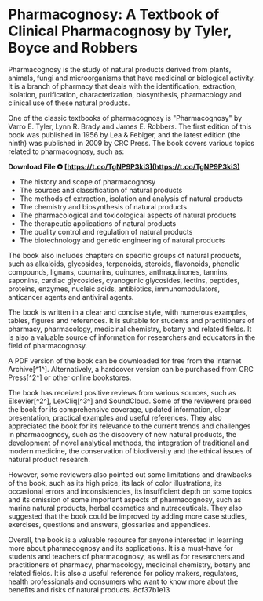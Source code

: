 
 
# Pharmacognosy: A Textbook of Clinical Pharmacognosy by Tyler, Boyce and Robbers
 
Pharmacognosy is the study of natural products derived from plants, animals, fungi and microorganisms that have medicinal or biological activity. It is a branch of pharmacy that deals with the identification, extraction, isolation, purification, characterization, biosynthesis, pharmacology and clinical use of these natural products.
 
One of the classic textbooks of pharmacognosy is "Pharmacognosy" by Varro E. Tyler, Lynn R. Brady and James E. Robbers. The first edition of this book was published in 1956 by Lea & Febiger, and the latest edition (the ninth) was published in 2009 by CRC Press. The book covers various topics related to pharmacognosy, such as:
 
**Download File ✪ [https://t.co/TgNP9P3ki3](https://t.co/TgNP9P3ki3)**


 
- The history and scope of pharmacognosy
- The sources and classification of natural products
- The methods of extraction, isolation and analysis of natural products
- The chemistry and biosynthesis of natural products
- The pharmacological and toxicological aspects of natural products
- The therapeutic applications of natural products
- The quality control and regulation of natural products
- The biotechnology and genetic engineering of natural products

The book also includes chapters on specific groups of natural products, such as alkaloids, glycosides, terpenoids, steroids, flavonoids, phenolic compounds, lignans, coumarins, quinones, anthraquinones, tannins, saponins, cardiac glycosides, cyanogenic glycosides, lectins, peptides, proteins, enzymes, nucleic acids, antibiotics, immunomodulators, anticancer agents and antiviral agents.
 
The book is written in a clear and concise style, with numerous examples, tables, figures and references. It is suitable for students and practitioners of pharmacy, pharmacology, medicinal chemistry, botany and related fields. It is also a valuable source of information for researchers and educators in the field of pharmacognosy.
 
A PDF version of the book can be downloaded for free from the Internet Archive[^1^]. Alternatively, a hardcover version can be purchased from CRC Press[^2^] or other online bookstores.
  
The book has received positive reviews from various sources, such as Elsevier[^2^], LexCliq[^3^] and SoundCloud. Some of the reviewers praised the book for its comprehensive coverage, updated information, clear presentation, practical examples and useful references. They also appreciated the book for its relevance to the current trends and challenges in pharmacognosy, such as the discovery of new natural products, the development of novel analytical methods, the integration of traditional and modern medicine, the conservation of biodiversity and the ethical issues of natural product research.
 
However, some reviewers also pointed out some limitations and drawbacks of the book, such as its high price, its lack of color illustrations, its occasional errors and inconsistencies, its insufficient depth on some topics and its omission of some important aspects of pharmacognosy, such as marine natural products, herbal cosmetics and nutraceuticals. They also suggested that the book could be improved by adding more case studies, exercises, questions and answers, glossaries and appendices.
 
Overall, the book is a valuable resource for anyone interested in learning more about pharmacognosy and its applications. It is a must-have for students and teachers of pharmacognosy, as well as for researchers and practitioners of pharmacy, pharmacology, medicinal chemistry, botany and related fields. It is also a useful reference for policy makers, regulators, health professionals and consumers who want to know more about the benefits and risks of natural products.
 8cf37b1e13
 
